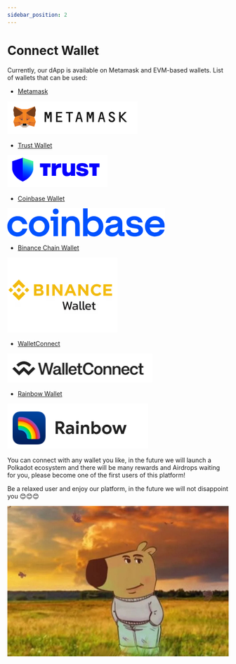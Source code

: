 ```yaml
---
sidebar_position: 2
---
```


# Connect Wallet

Currently, our dApp is available on Metamask and EVM-based wallets.
List of wallets that can be used:
- [Metamask](https://metamask.io/download.html)

![alt text](image-8.png)

- [Trust Wallet](https://trustwallet.com/download)

![alt text](image-2.png)

- [Coinbase Wallet](https://www.coinbase.com/wallet)

![alt text](image-3.png)

- [Binance Chain Wallet](https://www.bnbchain.org/en/bnb-chain-wallet)

![alt text](image-4.png)

- [WalletConnect](https://walletconnect.network/)

![alt text](image-5.png)

- [Rainbow Wallet](https://rainbow.me/download)

![alt text](image-7.png)

You can connect with any wallet you like, in the future we will launch a Polkadot ecosystem and there will be many rewards and Airdrops waiting for you, please become one of the first users of this platform!

Be a relaxed user and enjoy our platform, in the future we will not disappoint you 😊😊😊

![alt text](image.png)
